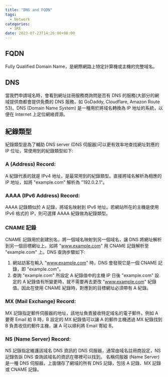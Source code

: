 ```yaml
---
title: "DNS and FQDN"
tags:
  - Network
categories:
  - SRE
date: 2023-07-23T14:26:00+08:00
---
```


## FQDN

Fully Qualified Domain Name，是網際網路上特定計算機或主機的完整域名。

<!--more-->

## DNS

當我們申請域名時，會看到網址註冊服務商詢問是否有 DNS 的服務(大部分的網域提供商都會提供免費的 DNS 服務，如 GoDaddy, Cloudflare, Amazon Route 53)。DNS (Domain Name System) 是一種用於將域名轉換為 IP 地址的系統，以便在 Internet 上定位網絡資源。

## 紀錄類型

紀錄類型是為了輔助 DNS server (DNS 伺服器)可以更有效率地查找網址對應的 IP 位址，常使用到的紀錄類型如下:

### A (Address) Record:

A 紀錄代表的就是 IPv4 地址，是最常用到的紀錄類型。直接將域名解析為相應的 IP 地址，如將 "example.com" 解析為 "192.0.2.1"。

### AAAA (IPv6 Address) Record:

AAAA 記錄類似於 A 記錄，將域名映射到 IPv6 地址。若網站所在的主機是使用 IPv6 格式的 IP，則可選擇 AAAA 紀錄做為紀錄類型。

### CNAME 記錄

CNAME 記錄用於創建別名，將一個域名映射到另一個域名，讓 DNS 將網址解析到另一個目標網址上。如將 "www.example.com" 用 CNAME 記錄解析至 "example.com" 上。DNS 查詢步驟如下:

1. 網站訪客在輸入 "www.example.com" 時，DNS 會發現它是一個 CNAME 記錄，即 "example.com"。
2. 查詢 "example.com" 所設定 A 紀錄值中的主機 IP
   日後 "example.com" 設定的 A 紀錄值有所變更時，就不需要再去更改 "www.example.com" 紀錄值。因此在使用 CNAME 紀錄時，對應到的目標網址必須帶有 A 紀錄。

### MX (Mail Exchange) Record:

MX 記錄指定郵件伺服器的地址，該地址負責接收特定域名的電子郵件。例如 A 要寄 Email 給 B 時，B 設定的 MX 紀錄值可以讓 A 的郵件主機透過 MX 紀錄找到 B 負責收信的郵件主機，讓 A 可以順利將 Email 寄給 B。

### NS (Name Server) Record:

NS 記錄指定維護該域名 DNS 資訊的 DNS 伺服器，通常由域名註冊商設定，NS 記錄告訴 DNS 查詢該域名的資訊在哪裡可以找到。
名稱伺服器 (Name Server) 是一種 DNS 伺服器，上面儲存了網域的所有 DNS 記錄，包括 A 記錄、MX 記錄或 CNAME 記錄。
